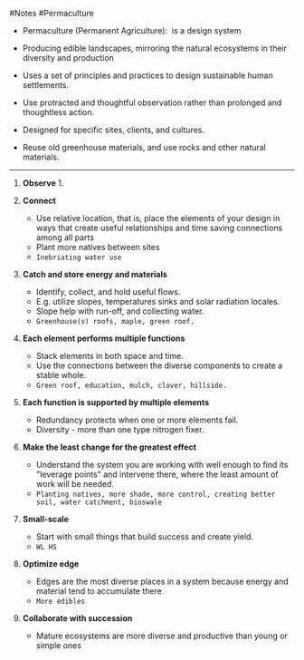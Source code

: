 
#Notes #Permaculture 

- Permaculture (Permanent Agriculture):  is a design system

- Producing edible landscapes, mirroring the natural ecosystems in their diversity and production

- Uses a set of principles and practices to design sustainable human settlements.

- Use protracted and thoughtful observation rather than prolonged and thoughtless action.

- Designed for specific sites, clients, and cultures. 

- Reuse old greenhouse materials, and use rocks and other natural materials.

---

1. **Observe**
	1. 

2. **Connect**
	- Use relative location, that is, place the elements of your design in ways that create useful relationships and time saving connections among all parts
	- Plant more natives between sites
	- `Inebriating water use`

3. **Catch and store energy and materials**
	- Identify, collect, and hold useful flows. 
	- E.g. utilize slopes, temperatures sinks and solar radiation locales. 
	- Slope help with run-off, and collecting water.
	- `Greenhouse(s) roofs, maple, green roof.`

4. **Each element performs multiple functions**
	- Stack elements in both space and time. 
	- Use the connections between the diverse components to create a stable whole. 
	- `Green roof, education, mulch, clover, hillside.`

5. **Each function is supported by multiple elements**
	- Redundancy protects when one or more elements fail. 
	- Diversity - more than one type nitrogen fixer. 

6. **Make the least change for the greatest effect**
	- Understand the system you are working with well enough to find its "leverage points" and intervene there, where the least amount of work will be needed. 
	- `Planting natives, more shade, more control, creating better soil, water catchment, bioswale`

7. **Small-scale**
	- Start with small things that build success and create yield. 
	- `WL HS`

8. **Optimize edge**
	- Edges are the most diverse places in a system because energy and material tend to accumulate there
	- `More edibles`

9. **Collaborate with succession**
	- Mature ecosystems are more diverse and productive than young or simple ones

